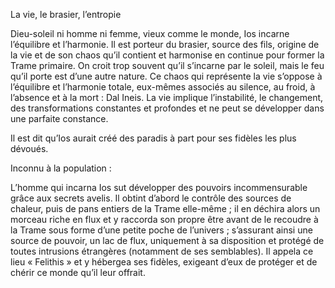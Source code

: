 
La vie, le brasier, l’entropie

Dieu-soleil ni homme ni femme, vieux comme le monde, Ios incarne l’équilibre et l’harmonie. Il est porteur du brasier, source des fils, origine de la vie et de son chaos qu’il contient et harmonise en continue pour former la Trame primaire. On croit trop souvent qu’il s’incarne par le soleil, mais le feu qu’il porte est d’une autre nature. Ce chaos qui représente la vie s’oppose à l’équilibre et l’harmonie totale, eux-mêmes associés au silence, au froid, à l’absence et à la mort : Dal Ineis. La vie implique l’instabilité, le changement, des transformations constantes et profondes et ne peut se développer dans une parfaite constance.

Il est dit qu’Ios aurait créé des paradis à part pour ses fidèles les plus dévoués.

Inconnu à la population :

L’homme qui incarna Ios sut développer des pouvoirs incommensurable grâce aux secrets avelis. Il obtint d’abord le contrôle des sources de chaleur, puis de pans entiers de la Trame elle-même ; il en déchira alors un morceau riche en flux et y raccorda son propre être avant de le recoudre à la Trame sous forme d’une petite poche de l’univers ; s’assurant ainsi une source de pouvoir, un lac de flux, uniquement à sa disposition et protégé de toutes intrusions étrangères (notamment de ses semblables). Il appela ce lieu « Felithis » et y hébergea ses fidèles, exigeant d’eux de protéger et de chérir ce monde qu’il leur offrait.